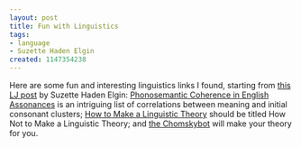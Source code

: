 ```yaml
---
layout: post
title: Fun with Linguistics
tags:
- language
- Suzette Haden Elgin
created: 1147354238
---
```

Here are some fun and interesting linguistics links I found, starting from [this LJ post](http://ozarque.livejournal.com/254704.html) by Suzette Haden Elgin:  [Phonosemantic Coherence in English Assonances](http://www-personal.umich.edu/~jlawler/assonances.pdf) is an intriguing list of correlations between meaning and initial consonant clusters; [How to Make a Linguistic Theory](http://www-personal.umich.edu/~jlawler/theory.how.html) should be titled How Not to Make a Linguistic Theory; and [the Chomskybot](http://rubberducky.org/cgi-bin/chomsky.pl) will make your theory for you.
